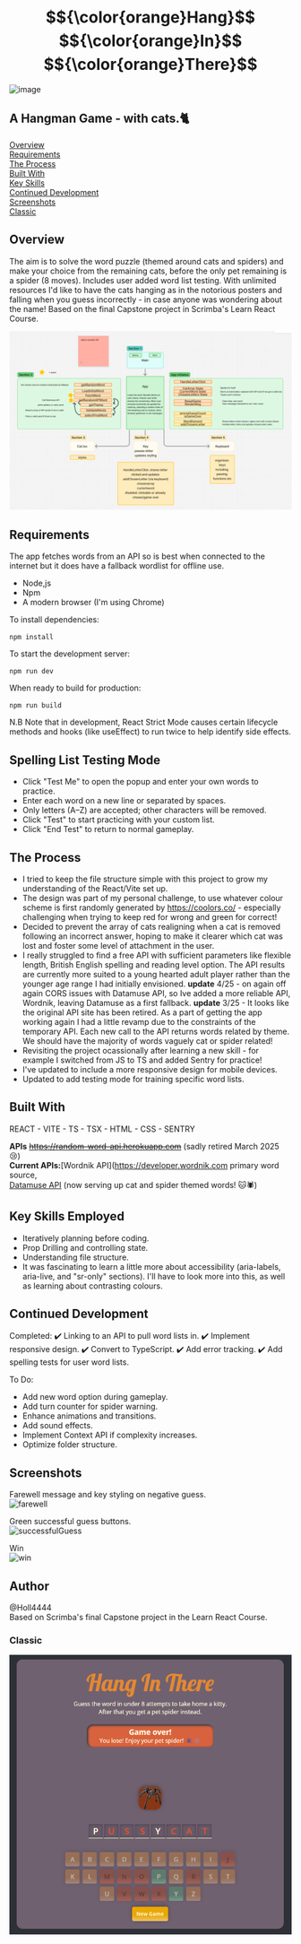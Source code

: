 # $${\color{orange}Hang}$$ $${\color{orange}In}$$ $${\color{orange}There}$$

![image](https://github.com/user-attachments/assets/aaa0c2d9-a5c7-466c-bf8b-7616f6d76c45)

## A Hangman Game - with cats.🐈

[Overview](#overview)\
[Requirements](#requirements)\
[The Process](#the-process)\
[Built With](#built-with)\
[Key Skills](#key-skills-employed)\
[Continued Development](#continued-development)\
[Screenshots](#screenshots)\
[Classic](#classic)


## Overview
The aim is to solve the word puzzle (themed around cats and spiders) and make your choice from the remaining cats, before the only pet remaining is a spider (8 moves). Includes user added word list testing.
With unlimited resources I'd like to have the cats hanging as in the notorious posters and falling when you guess incorrectly - in case anyone was wondering about the name!
Based on the final Capstone project in Scrimba's Learn React Course.

![Currentoverview](image-1.png)


## Requirements

The app fetches words from an API so is best when connected to the internet but it does have a fallback wordlist for offline use.

- Node,js
- Npm
- A modern browser (I'm using Chrome)

To install dependencies:
```
npm install
```

To start the development server:
```
npm run dev
```

When ready to build for production:
```
npm run build
```
N.B
Note that in development, React Strict Mode causes certain lifecycle methods and hooks (like useEffect) to run twice to help identify side effects.

## Spelling List Testing Mode

- Click "Test Me" to open the popup and enter your own words to practice.
- Enter each word on a new line or separated by spaces.
- Only letters (A–Z) are accepted; other characters will be removed.
- Click "Test" to start practicing with your custom list.
- Click "End Test" to return to normal gameplay.

## The Process
- I tried to keep the file structure simple with this project to grow my understanding of the React/Vite set up.
- The design was part of my personal challenge, to use whatever colour scheme is first randomly generated by https://coolors.co/ - especially challenging when trying to keep red for wrong and green for correct!
- Decided to prevent the array of cats realigning when a cat is removed following an incorrect answer, hoping to make it clearer which cat was lost and foster some level of attachment in the user.
- I really struggled to find a free API with sufficient parameters like flexible length, British English spelling and reading level option. The API results are currently more suited to a young hearted adult player rather than the younger age range I had initially envisioned.
**update** 4/25 - on again off again CORS issues with Datamuse API, so Ive added a more reliable API, Wordnik, leaving Datamuse as a first fallback.
**update** 3/25 - It looks like the original API site has been retired. As a part of getting the app working again I had a little revamp due to the constraints of the temporary API. Each new call to the API returns words related by theme. We should have the majority of words vaguely cat or spider related! 
- Revisiting the project ocassionally after learning a new skill - for example I switched from JS to TS and added Sentry for practice!
- I've updated to include a more responsive design for mobile devices.
- Updated to add testing mode for training specific word lists.

## Built With

REACT - VITE - TS - TSX - HTML - CSS - SENTRY

**APIs**
~~https://random-word-api.herokuapp.com~~ (sadly retired March 2025 😢)\
**Current APIs:**[Wordnik API](https://developer.wordnik.com primary word source,\
[Datamuse API](https://api.datamuse.com) (now serving up cat and spider themed words! 🐱🕷️)

## Key Skills Employed

- Iteratively planning before coding.
- Prop Drilling and controlling state.
- Understanding file structure.
- It was fascinating to learn a little more about accessibility (aria-labels, aria-live, and "sr-only" sections). I'll have to look more into this, as well as learning about contrasting colours.

## Continued Development

Completed:
✔️ Linking to an API to pull word lists in. 
✔️ Implement responsive design.
✔️ Convert to TypeScript.
✔️ Add error tracking.
✔️ Add spelling tests for user word lists.

To Do:
- Add new word option during gameplay.
- Add turn counter for spider warning.
- Enhance animations and transitions.
- Add sound effects.
- Implement Context API if complexity increases.
- Optimize folder structure.

## Screenshots

Farewell message and key styling on negative guess.\
![farewell](https://github.com/user-attachments/assets/d7301775-bbfc-42fc-bb16-f69ce08a0613)

Green successful guess buttons.\
![successfulGuess](https://github.com/user-attachments/assets/09c6e08a-7b57-462c-a93f-d85454ba24d6)

Win\
![win](https://github.com/user-attachments/assets/6b5445ff-7d1e-4c70-9f65-6c5431b0afe8)


  ## Author
  @Holl4444\
  Based on Scrimba's final Capstone project in the Learn React Course. 

  ### Classic

  ![classic](image.png)
